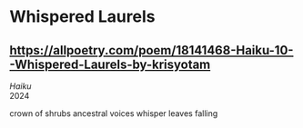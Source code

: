 # Whispered Laurels
## https://allpoetry.com/poem/18141468-Haiku-10--Whispered-Laurels-by-krisyotam
_Haiku_  
2024

crown of shrubs
ancestral voices whisper
leaves falling